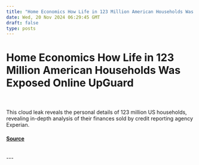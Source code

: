 ```yaml
---
title: "Home Economics How Life in 123 Million American Households Was Exposed Online UpGuard"
date: Wed, 20 Nov 2024 06:29:45 GMT
draft: false
type: posts
---
```

# Home Economics How Life in 123 Million American Households Was Exposed Online UpGuard

<br/>

<br/>
This cloud leak reveals the personal details of 123 million US households, revealing in-depth analysis of their finances sold by credit reporting agency Experian.

#### [Source](https://www.upguard.com/breaches/cloud-leak-alteryx)

<br/>
---
